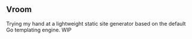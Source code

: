 ## Vroom
Trying my hand at a lightweight static site generator based on the default Go templating engine. WIP